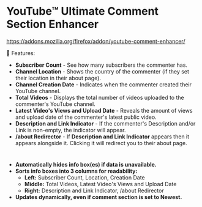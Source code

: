 # YouTube™ Ultimate Comment Section Enhancer
https://addons.mozilla.org/firefox/addon/youtube-comment-enhancer/

🚀 Features:

*   **Subscriber Count** - See how many subscribers the commenter has.
*   **Channel Location** - Shows the country of the commenter (if they set their location in their about page).
*   **Channel Creation Date** - Indicates when the commenter created their YouTube channel.
*   **Total Videos** - Displays the total number of videos uploaded to the commenter's YouTube channel.
*   **Latest Video's Views and Upload Date** - Reveals the amount of views and upload date of the commenter's latest public video.
*   **Description and Link Indicator** - If the commenter's Description and/or Link is non-empty, the indicator will appear.
*   **/about Redirector** - If **Description and Link Indicator** appears then it appears alongside it. Clicking it will redirect you to their about page.
#
*   **Automatically hides info box(es) if data is unavailable.**
*   **Sorts info boxes into 3 columns for readability:**
    *   **Left:** Subscriber Count, Location, Creation Date
    *   **Middle:** Total Videos, Latest Video's Views and Upload Date
    *   **Right:** Description and Link Indicator, /about Redirector
*   **Updates dynamically, even if comment section is set to Newest.**
